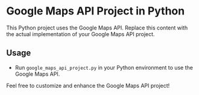 
# Google Maps API Project in Python

This Python project uses the Google Maps API.
Replace this content with the actual implementation of your Google Maps API project.

## Usage
- Run `google_maps_api_project.py` in your Python environment to use the Google Maps API.

Feel free to customize and enhance the Google Maps API project!
